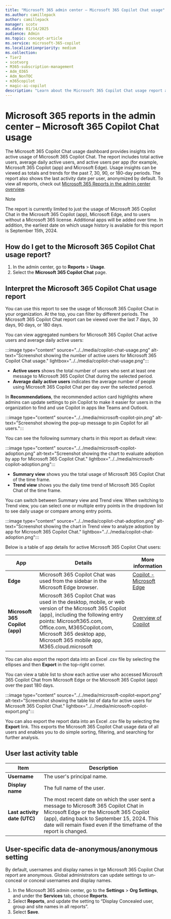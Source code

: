 ```yaml
---
title: "Microsoft 365 admin center – Microsoft 365 Copilot Chat usage"
ms.author: camillepack
author: camillepack
manager: scotv
ms.date: 01/14/2025
audience: Admin
ms.topic: concept-article
ms.service: microsoft-365-copilot
ms.localizationpriority: medium
ms.collection: 
- Tier2
- scotvorg
- M365-subscription-management
- Adm_O365
- Adm_NonTOC
- m365copilot
- magic-ai-copilot
description: "Learn about the Microsoft 365 Copilot Chat usage report and gain insights into the Microsoft 365 Copilot Chat activity in your organization."
---
```


# Microsoft 365 reports in the admin center – Microsoft 365 Copilot Chat usage

The Microsoft 365 Copilot Chat usage dashboard provides insights into active usage of Microsoft 365 Copilot Chat. The report includes total active users, average daily active users, and active users per app (for example, Microsoft 365 Copilot (app) and Microsoft Edge). Usage insights can be viewed as totals and trends for the past 7, 30, 90, or 180-day periods. The report also shows the last activity date per user, anonymized by default. To view all reports, check out [Microsoft 365 Reports in the admin center overview](activity-reports.md).

> [!NOTE]
> The report is currently limited to just the usage of Microsoft 365 Copilot Chat in the Microsoft 365 Copilot (app), Microsoft Edge, and to users without a Microsoft 365 license. Additional apps will be added over time. In addition, the earliest date on which usage history is available for this report is September 15th, 2024.

## How do I get to the Microsoft 365 Copilot Chat usage report?

1. In the admin center, go to **Reports** > **Usage**.
2. Select the **Microsoft 365 Copilot Chat** page.

## Interpret the Microsoft 365 Copilot Chat usage report

You can use this report to see the usage of Microsoft 365 Copilot Chat in your organization. At the top, you can filter by different periods. The Microsoft 365 Copilot Chat report can be viewed over the last 7 days, 30 days, 90 days, or 180 days.

You can view aggregated numbers for Microsoft 365 Copilot Chat active users and average daily active users:

:::image type="content" source="../../media/copilot-chat-usage.png" alt-text="Screenshot showing the number of active users for Microsoft 365 Copilot Chat usage." lightbox="../../media/copilot-chat-usage.png":::

- **Active users** shows the total number of users who sent at least one message to Microsoft 365 Copilot Chat during the selected period.
- **Average daily active users** indicates the average number of people using Microsoft 365 Copilot Chat per day over the selected period.

In **Recommendations**, the recommended action card highlights where admins can update settings to pin Copilot to make it easier for users in the organization to find and use Copilot in apps like Teams and Outlook.

:::image type="content" source="../../media/microsoft-copilot-pin.png" alt-text="Screenshot showing the pop-up message to pin Copilot for all users.":::

You can see the following summary charts in this report as default view:

:::image type="content" source="../../media/microsoft-copilot-adoption.png" alt-text="Screenshot showing the chart to evaluate adoption by app for Microsoft 365 Copilot Chat." lightbox="../../media/microsoft-copilot-adoption.png":::

- **Summary view** shows you the total usage of Microsoft 365 Copilot Chat of the time frame.
- **Trend view** shows you the daily time trend of Microsoft 365 Copilot Chat of the time frame.

You can switch between Summary view and Trend view. When switching to Trend view, you can select one or multiple entry points in the dropdown list to see daily usage or compare among entry points.

:::image type="content" source="../../media/copilot-chat-adoption.png" alt-text="Screenshot showing the chart in Trend view to analyze adoption by app for Microsoft 365 Copilot Chat." lightbox="../../media/copilot-chat-adoption.png":::

Below is a table of app details for active Microsoft 365 Copilot Chat users:

| App               | Details                                                                 | More information |
|-------------------|-------------------------------------------------------------------------|------------------|
| **Edge**          | Microsoft 365 Copilot Chat was used from the sidebar in the Microsoft Edge browser.                     | [Copilot - Microsoft Edge](https://www.microsoft.com/edge/features/copilot) |
| **Microsoft 365 Copilot (app)** | Microsoft 365 Copilot Chat was used in the desktop, mobile, or web version of the Microsoft 365 Copilot (app), including the following entry points: Microsoft365.com, Office.com, M365Copilot.com, Microsoft 365 desktop app, Microsoft 365 mobile app, M365.cloud.microsoft | [Overview of Copilot](/copilot/overview) |

You can also export the report data into an Excel .csv file by selecting the ellipses and then **Export** in the top-right corner.

You can view a table list to show each active user who accessed Microsoft 365 Copilot Chat from Microsoft Edge or the Microsoft 365 Copilot (app) over the past 180 days.

:::image type="content" source="../../media/microsoft-copilot-export.png" alt-text="Screenshot showing the table list of data for active users for Microsoft 365 Copilot Chat." lightbox="../../media/microsoft-copilot-export.png":::

You can also export the report data into an Excel .csv file by selecting the **Export** link. This exports the Microsoft 365 Copilot Chat usage data of all users and enables you to do simple sorting, filtering, and searching for further analysis.

## User last activity table

| Item                        | Description                                                                 |
|-----------------------------|-----------------------------------------------------------------------------|
| **Username**                | The user's principal name.                                                  |
| **Display name**            | The full name of the user.                                                  |
| **Last activity date (UTC)**| The most recent date on which the user sent a message to Microsoft 365 Copilot Chat in Microsoft Edge or the Microsoft 365 Copilot (app), dating back to September 15, 2024. This date will remain fixed even if the timeframe of the report is changed. |

## User-specific data de-anonymous/anonymous setting

By default, usernames and display names in tge Microsoft 365 Copilot Chat report are anonymous. Global administrators can update settings to un-conceal or conceal usernames and display names.

1. In the Microsoft 365 admin center, go to the **Settings** > **Org Settings**, and under the **Services** tab, choose **Reports**.
2. Select **Reports**, and update the setting to “Display Concealed user, group and site names in all reports”.
3. Select **Save**.
